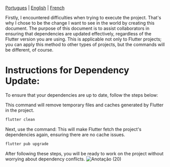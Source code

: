 [Portugues](https://github.com/elisioMassaqui/flutter_carousel_intro-robotgames-v/blob/main/Evitar%20conflitos.md)
|
[English](https://github.com/elisioMassaqui/flutter_carousel_intro-robotgames-v/blob/main/resources/translation/English/Avoid%20conflicts.md)
|
[French](https://github.com/elisioMassaqui/flutter_carousel_intro-robotgames-v/blob/main/resources/translation/French/%C3%89viter%20les%20conflits.md)

Firstly, I encountered difficulties when trying to execute the project.
That's why I chose to be the change I want to see in the world by creating this document.
The purpose of this document is to assist collaborators in ensuring that dependencies are updated effectively, regardless of the Flutter version you are using.
This is applicable not only to Flutter projects; you can apply this method to other types of projects, but the commands will be different, of course.

# Instructions for Dependency Update:

To ensure that your dependencies are up to date, follow the steps below:

This command will remove temporary files and caches generated by Flutter in the project.
```dart
flutter clean
```
Next, use the command:
This will make Flutter fetch the project's dependencies again, ensuring there are no cache issues.
```dart
flutter pub upgrade
```
After following these steps, you will be ready to work on the project without worrying about dependency conflicts.
![Anotação (20)](https://github.com/elisioMassaqui/flutter_carousel_intro-robotgames-v/assets/145590545/32f237f6-1005-4d36-9c93-e91f37f6b463)


